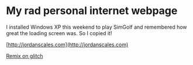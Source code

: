 # My rad personal internet webpage

I installed Windows XP this weekend to play SimGolf and remembered how great the loading screen was. So I copied it!

[http://jordanscales.com](http://jordanscales.com)

[Remix on glitch](https://glitch.com/edit/#!/windows-xp)
